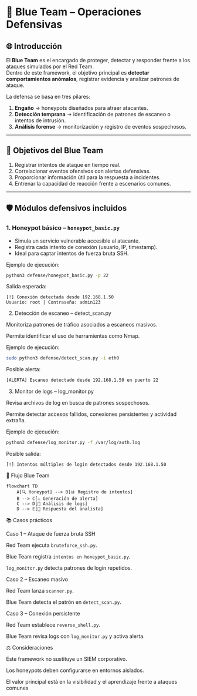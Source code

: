 # 🔵 Blue Team – Operaciones Defensivas

## 🌐 Introducción
El **Blue Team** es el encargado de proteger, detectar y responder frente a los ataques simulados por el Red Team.  
Dentro de este framework, el objetivo principal es **detectar comportamientos anómalos**, registrar evidencia y analizar patrones de ataque.

La defensa se basa en tres pilares:
1. **Engaño** → honeypots diseñados para atraer atacantes.  
2. **Detección temprana** → identificación de patrones de escaneo o intentos de intrusión.  
3. **Análisis forense** → monitorización y registro de eventos sospechosos.  

---

## 🎯 Objetivos del Blue Team
1. Registrar intentos de ataque en tiempo real.  
2. Correlacionar eventos ofensivos con alertas defensivas.  
3. Proporcionar información útil para la respuesta a incidentes.  
4. Entrenar la capacidad de reacción frente a escenarios comunes.  

---

## 🛡️ Módulos defensivos incluidos

### 1. Honeypot básico – `honeypot_basic.py`
- Simula un servicio vulnerable accesible al atacante.  
- Registra cada intento de conexión (usuario, IP, timestamp).  
- Ideal para captar intentos de fuerza bruta SSH.  

Ejemplo de ejecución:
```bash
python3 defense/honeypot_basic.py -p 22
```
Salida esperada:
```text
[!] Conexión detectada desde 192.168.1.50
Usuario: root | Contraseña: admin123
```
2. Detección de escaneo – detect_scan.py

Monitoriza patrones de tráfico asociados a escaneos masivos.

Permite identificar el uso de herramientas como Nmap.

Ejemplo de ejecución:
```bash
sudo python3 defense/detect_scan.py -i eth0
```
Posible alerta:
```bash
[ALERTA] Escaneo detectado desde 192.168.1.50 en puerto 22
```

3. Monitor de logs – log_monitor.py

Revisa archivos de log en busca de patrones sospechosos.

Permite detectar accesos fallidos, conexiones persistentes y actividad extraña.

Ejemplo de ejecución:
```bash
python3 defense/log_monitor.py -f /var/log/auth.log
```
Posible salida:
```text
[!] Intentos múltiples de login detectados desde 192.168.1.50
```
🔄 Flujo Blue Team
```mermaid
flowchart TD
    A[🔍 Honeypot] --> B[📊 Registro de intentos]
    B --> C[⚠️ Generación de alerta]
    C --> D[🧾 Análisis de logs]
    D --> E[🚀 Respuesta del analista]
```

📚 Casos prácticos

Caso 1 – Ataque de fuerza bruta SSH

Red Team ejecuta `bruteforce_ssh.py`.

Blue Team registra `intentos en honeypot_basic.py`.

`log_monitor.py` detecta patrones de login repetidos.

Caso 2 – Escaneo masivo

Red Team lanza `scanner.py`.

Blue Team detecta el patrón en `detect_scan.py`.

Caso 3 – Conexión persistente

Red Team establece `reverse_shell.py`.

Blue Team revisa logs con `log_monitor.py` y activa alerta.

⚖️ Consideraciones

Este framework no sustituye un SIEM corporativo.

Los honeypots deben configurarse en entornos aislados.

El valor principal está en la visibilidad y el aprendizaje frente a ataques comunes

